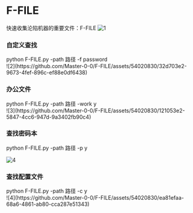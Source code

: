 # F-FILE
快速收集沦陷机器的重要文件：F-FILE
![1](https://github.com/Master-0-0/F-FILE/assets/54020830/95199e9e-ae45-4d1f-a3d1-baa23f962f13)

<h3>自定义查找</h3>
python F-FILE.py -path 路径 -f password <br>
![2](https://github.com/Master-0-0/F-FILE/assets/54020830/32d703e2-9673-4fef-896c-ef88e0df6438)

<h3>办公文件</h3>
python F-FILE.py -path 路径 -work y <br>
![3](https://github.com/Master-0-0/F-FILE/assets/54020830/121053e2-5847-4cc6-947d-9a3402fb90c4)


<h3>查找密码本</h3>
python F-FILE.py -path 路径 -p y <br>

![4](https://github.com/Master-0-0/F-FILE/assets/54020830/a1fb994e-096d-482f-a8aa-efaaf3fe882c)



<h3>查找配置文件</h3>
python F-FILE.py -path 路径 -c y <br>
![4](https://github.com/Master-0-0/F-FILE/assets/54020830/ea81efaa-68a6-4861-ab80-cca287e51343)
